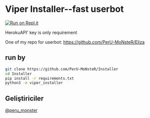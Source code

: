 # Viper Installer--fast userbot
[![Run on Repl.it](https://repl.it/badge/github/PerU-MoNsteR/installer)](https://repl.it/github/PerU-MoNsteR/installer)

HerokuAPI' key is only requirement

One of my repo for userbot: https://github.com/PerU-MoNsteR/Eliza
## run by
```sh
git clone https://github.com/PerU-MoNsteR/Installer
cd Installer
pip install -r requirements.txt
python3 -m viper_installer
```

## Geliştiriciler
[@peru_monster](https://t.me/peru_monster)


